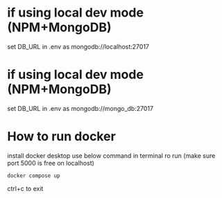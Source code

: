 # if using local dev mode (NPM+MongoDB)
set DB_URL in .env as 
mongodb://localhost:27017

# if using local dev mode (NPM+MongoDB)
set DB_URL in .env as 
mongodb://mongo_db:27017

# How to run docker

install docker desktop
use below command in terminal ro run (make sure port 5000 is free on localhost)

`docker compose up`

ctrl+c to exit